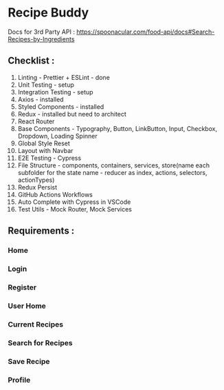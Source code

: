 # Recipe Buddy

Docs for 3rd Party API : https://spoonacular.com/food-api/docs#Search-Recipes-by-Ingredients

## Checklist :

1. Linting - Prettier + ESLint - done
2. Unit Testing - setup
3. Integration Testing - setup
4. Axios - installed
5. Styled Components - installed
6. Redux - installed but need to architect
7. React Router
8. Base Components - Typography, Button, LinkButton, Input, Checkbox, Dropdown, Loading Spinner
9. Global Style Reset
10. Layout with Navbar
11. E2E Testing - Cypress
12. File Structure - components, containers, services, store(name each subfolder for the state name - reducer as index, actions, selectors, actionTypes)
13. Redux Persist
14. GitHub Actions Workflows
15. Auto Complete with Cypress in VSCode
16. Test Utils - Mock Router, Mock Services

## Requirements :

### Home

### Login

### Register

### User Home

### Current Recipes

### Search for Recipes

### Save Recipe

### Profile
